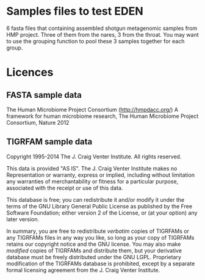 # Samples files to test EDEN

6 fasta files that containing assembled shotgun metagenomic samples from HMP project. Three of them from the nares, 3 from the throat. You may want to use the grouping function to pool these 3 samples together for each group.

# Licences

## FASTA sample data
The Human Microbiome Project Consortium (http://hmpdacc.org/)
A framework for human microbiome research, The Human Microbiome Project Consortium, Nature 2012

## TIGRFAM sample data
Copyright 1995-2014 The J. Craig Venter Institute. All rights
reserved.

This data is provided "AS IS". The J. Craig Venter Institute
makes no Representation or warranty, express or
implied, including without limitation any warranties of
merchantability or fitness for a particular purpose, associated
with the receipt or use of this data.

This database is free; you can redistribute it and/or modify it under
the terms of the GNU Library General Public License as published by
the Free Software Foundation; either version 2 of the License, or (at
your option) any later version.

In summary, you are free to redistribute *verbatim* copies of TIGRFAMs
or any TIGRFAMs files in any way you like, so long as your copy
of TIGRFAMs retains our copyright notice and the GNU license. You may also
make *modified* copies of TIGRFAMs and distribute them, but your derivative
database must be freely distributed under the GNU LGPL. Proprietary
modification of the TIGRFAMs database is prohibited, except by a separate
formal licensing agreement from the J. Craig Venter Institute.

